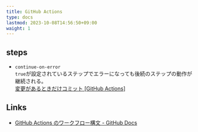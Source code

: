 ```yaml
---
title: GitHub Actions
type: docs
lastmod: 2023-10-08T14:56:50+09:00
waight: 1
---
```


## steps

- `continue-on-error`  
  `true`が設定されているステップでエラーになっても後続のステップの動作が継続される。  
  [変更があるときだけコミット [GitHub Actions]](https://zenn.dev/snowcait/articles/903d86d668fcb7)

## Links

- [GitHub Actions のワークフロー構文 - GitHub Docs](https://docs.github.com/ja/actions/using-workflows/workflow-syntax-for-github-actions)
